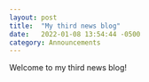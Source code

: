 ```yaml
---
layout: post
title:  "My third news blog"
date:   2022-01-08 13:54:44 -0500
category: Announcements
---
```

Welcome to my third news blog!
